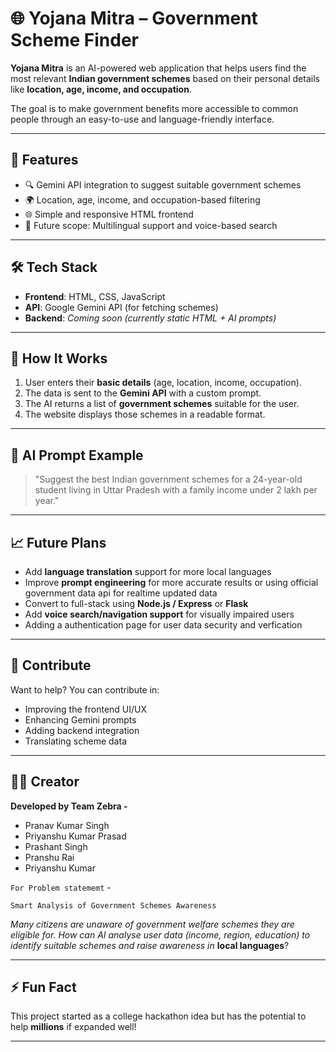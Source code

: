# 🌐 Yojana Mitra – Government Scheme Finder

**Yojana Mitra** is an AI-powered web application that helps users find the most relevant **Indian government schemes** based on their personal details like **location, age, income, and occupation**.

The goal is to make government benefits more accessible to common people through an easy-to-use and language-friendly interface.

---

## 🚀 Features

- 🔍 Gemini API integration to suggest suitable government schemes
- 🌍 Location, age, income, and occupation-based filtering
- 🌐 Simple and responsive HTML frontend
- 🌱 Future scope: Multilingual support and voice-based search

---

## 🛠️ Tech Stack

- **Frontend**: HTML, CSS, JavaScript
- **API**: Google Gemini API (for fetching schemes)
- **Backend**: *Coming soon (currently static HTML + AI prompts)*

---

## 📌 How It Works

1. User enters their **basic details** (age, location, income, occupation).
2. The data is sent to the **Gemini API** with a custom prompt.
3. The AI returns a list of **government schemes** suitable for the user.
4. The website displays those schemes in a readable format.

---

## 🧠 AI Prompt Example

> "Suggest the best Indian government schemes for a 24-year-old student living in Uttar Pradesh with a family income under 2 lakh per year."

---

## 📈 Future Plans

- Add **language translation** support for more local languages
- Improve **prompt engineering** for more accurate results or using official  government data api for realtime updated data
- Convert to full-stack using **Node.js / Express** or **Flask**
- Add **voice search/navigation support** for visually impaired users
- Adding a authentication page for user data security and verfication

---

## 🤝 Contribute

Want to help? You can contribute in:
- Improving the frontend UI/UX
- Enhancing Gemini prompts
- Adding backend integration
- Translating scheme data

---

## 🙋‍♂️ Creator

**Developed by Team Zebra -**  
- Pranav Kumar Singh
- Priyanshu Kumar Prasad
- Prashant Singh
- Pranshu Rai
- Priyanshu Kumar

`For Problem statememt` -

    Smart Analysis of Government Schemes Awareness

_Many citizens are unaware of government welfare schemes they are eligible for. How can AI analyse user data (income, region, education) to identify suitable schemes and raise awareness in_ **local languages**? 

---

## ⚡ Fun Fact

This project started as a college hackathon idea but has the potential to help **millions** if expanded well!

---
